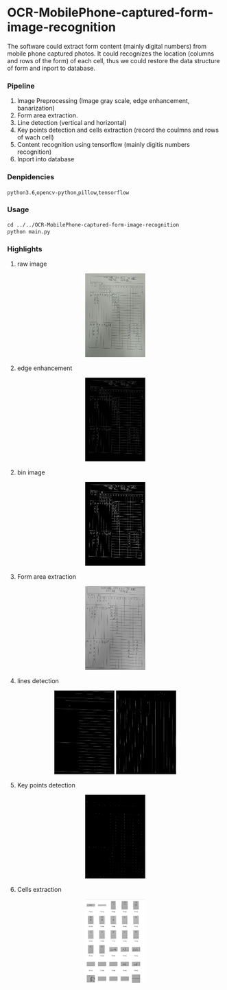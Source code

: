 # OCR-MobilePhone-captured-form-image-recognition
The software could extract form content (mainly digital numbers) from mobile phone captured photos. It could recognizes the location (columns and rows of the form) of each cell, thus we could restore the data structure of form and inport to database.

### Pipeline
1. Image Preprocessing (Image gray scale, edge enhancement, banarization)
2. Form area extraction.
3. Line detection (vertical and horizontal)
4. Key points detection and cells extraction (record the coulmns and rows of wach cell)
5. Content recognition using tensorflow (mainly digitis numbers recognition)
6. Inport into database



### Denpidencies
  ``python3.6``,``opencv-python``,``pillow``,``tensorflow``
  
### Usage
    cd ../../OCR-MobilePhone-captured-form-image-recognition
    python main.py
    
### Highlights
1. raw image
<p align="center">
  <img src="image/example.jpg" width=140 height=195>
</p>

2. edge enhancement
<p align="center">
  <img src="image/生物量margin_dense.png" width=140 height=195>
</p>

2. bin image
<p align="center">
  <img src="image/bin.png" width=140 height=195>
</p>

3. Form area extraction
<p align="center">
  <img src="image/_table_area_gray.png" width=140 height=195>
</p>

4. lines detection
<p align="center">
  <img src="image/检测到的水平线_标记直线.png" width=140 height=195>
  <img src="image/检测到的竖直线22.png" width=140 height=195>
</p>

5. Key points detection
<p align="center">
  <img src="image/not_sim_featurepoint4.png" width=140 height=195>
</p>

6. Cells extraction
<p align="center">
  <img src="image/etc-cells.png" width=140 height=195>
</p>

